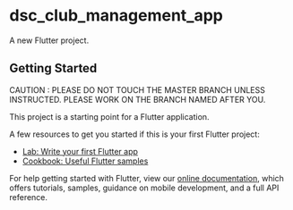 # dsc_club_management_app

A new Flutter project.

## Getting Started

CAUTION : PLEASE DO NOT TOUCH THE MASTER BRANCH UNLESS INSTRUCTED. PLEASE WORK ON THE BRANCH NAMED AFTER YOU. 

This project is a starting point for a Flutter application.

A few resources to get you started if this is your first Flutter project:

- [Lab: Write your first Flutter app](https://flutter.dev/docs/get-started/codelab)
- [Cookbook: Useful Flutter samples](https://flutter.dev/docs/cookbook)

For help getting started with Flutter, view our
[online documentation](https://flutter.dev/docs), which offers tutorials,
samples, guidance on mobile development, and a full API reference.
